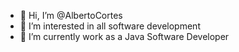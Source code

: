 - 👋 Hi, I’m @AlbertoCortes
- 👀 I’m interested in all software development
- 🌱 I’m currently work as a Java Software Developer 

<!---
AlbertoCortes/AlbertoCortes is a ✨ special ✨ repository because its `README.md` (this file) appears on your GitHub profile.
You can click the Preview link to take a look at your changes.
--->
